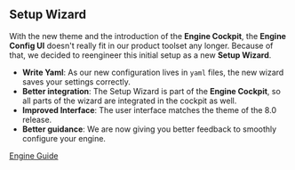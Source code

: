## Setup Wizard

With the new theme and the introduction of the **Engine Cockpit**,
the **Engine Config UI** doesn't really fit in our product toolset any longer. Because of that, we decided to
reengineer this initial setup as a new **Setup Wizard**.

* **Write Yaml**: As our new configuration lives in `yaml` files, the new wizard saves your settings correctly.
* **Better integration**: The Setup Wizard is part of the **Engine Cockpit**, so all parts of the wizard are integrated in the cockpit as well.
* **Improved Interface**: The user interface matches the theme of the 8.0 release.
* **Better guidance**: We are now giving you better feedback to smoothly configure your engine.

<div class="short-links">
  <a href="/doc/8.0.latest/engine-guide/tool-reference/setup-wizard.html" target="_blank">
    <i class="fas fa-book"></i> Engine Guide
  </a>
</div>
